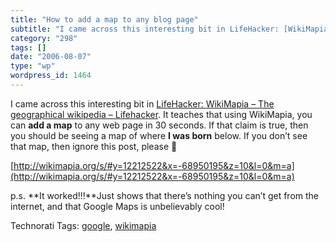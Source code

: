 ```yaml
---
title: "How to add a map to any blog page"
subtitle: "I came across this interesting bit in LifeHacker: [WikiMapia – The geo..."
category: "298"
tags: []
date: "2006-08-07"
type: "wp"
wordpress_id: 1464
---
```

I came across this interesting bit in [LifeHacker: ](http://www.lifehacker.com) [WikiMapia – The geographical wikipedia – Lifehacker](http://www.lifehacker.com/software/google-maps/wikimapia--the-geographical-wikipedia-176634.php).
It teaches that using WikiMapia, you can **add a map** to any web page in 30 seconds. If that claim is true, then you should be seeing a map of where **I was born** below. If you don’t see that map, then ignore this post, please 🙂

[http://wikimapia.org/s/#y=12212522&x=-68950195&z=10&l=0&m=a](http://wikimapia.org/s/#y=12212522&x=-68950195&z=10&l=0&m=a)

p.s. **It worked!!!**Just shows that there’s nothing you can’t get from the internet, and that Google Maps is unbelievably cool!

Technorati Tags: [google](http://www.technorati.com/tag/google), [wikimapia](http://www.technorati.com/tag/wikimapia)